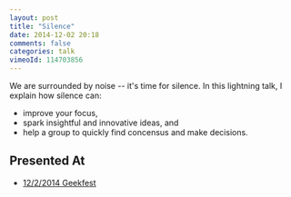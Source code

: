 ```yaml
---
layout: post
title: "Silence"
date: 2014-12-02 20:18
comments: false
categories: talk
vimeoId: 114703856
---
```


We are surrounded by noise -- it's time for silence. In this lightning talk, I explain how silence can:

* improve your focus,
* spark insightful and innovative ideas, and
* help a group to quickly find concensus and make decisions.

<!-- more -->

## Presented At

* [12/2/2014 Geekfest](http://www.meetup.com/Geekfest/events/209373312/)
